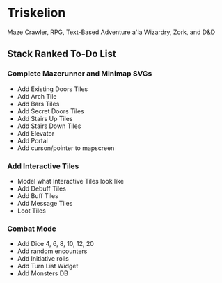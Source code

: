 # Triskelion
Maze Crawler, RPG, Text-Based Adventure a'la Wizardry, Zork, and D&amp;D

## Stack Ranked To-Do List

### Complete Mazerunner and Minimap SVGs
* Add Existing Doors Tiles 
* Add Arch Tile
* Add Bars Tiles
* Add Secret Doors Tiles
* Add Stairs Up Tiles
* Add Stairs Down Tiles
* Add Elevator
* Add Portal
* Add curson/pointer to mapscreen

### Add Interactive Tiles
* Model what Interactive Tiles look like
* Add Debuff Tiles
* Add Buff Tiles
* Add Message Tiles
* Loot Tiles

### Combat Mode
* Add Dice 4, 6, 8, 10, 12, 20
* Add random encounters
* Add Initiative rolls
* Add Turn List Widget
* Add Monsters DB
